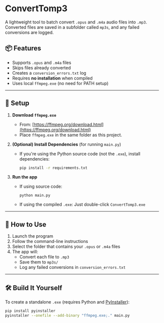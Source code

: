 # ConvertTomp3

A lightweight tool to batch convert `.opus` and `.m4a` audio files into `.mp3`.  
Converted files are saved in a subfolder called `mp3s`, and any failed conversions are logged.

## 📦 Features

- Supports `.opus` and `.m4a` files
- Skips files already converted
- Creates a `conversion_errors.txt` log
- Requires **no installation** when compiled
- Uses local `ffmpeg.exe` (no need for PATH setup)

---

## 🔧 Setup

1. **Download `ffmpeg.exe`**  
   - From: [https://ffmpeg.org/download.html](https://ffmpeg.org/download.html)  
   - Place `ffmpeg.exe` in the same folder as this project.

2. **(Optional) Install Dependencies** (for running `main.py`)
   - If you're using the Python source code (not the `.exe`), install dependencies:
     ```bash
     pip install -r requirements.txt
     ```

3. **Run the app**
   - If using source code:
     ```
     python main.py
     ```
   - If using the compiled `.exe`:
     Just double-click `ConvertTomp3.exe`

---

## 📝 How to Use

1. Launch the program
2. Follow the command-line instructions
3. Select the folder that contains your `.opus` or `.m4a` files
4. The app will:
   - Convert each file to `.mp3`
   - Save them to `mp3s/`
   - Log any failed conversions in `conversion_errors.txt`

---

## 🛠 Build It Yourself

To create a standalone `.exe` (requires Python and [PyInstaller](https://pyinstaller.org)):

```bash
pip install pyinstaller
pyinstaller --onefile --add-binary "ffmpeg.exe;." main.py
